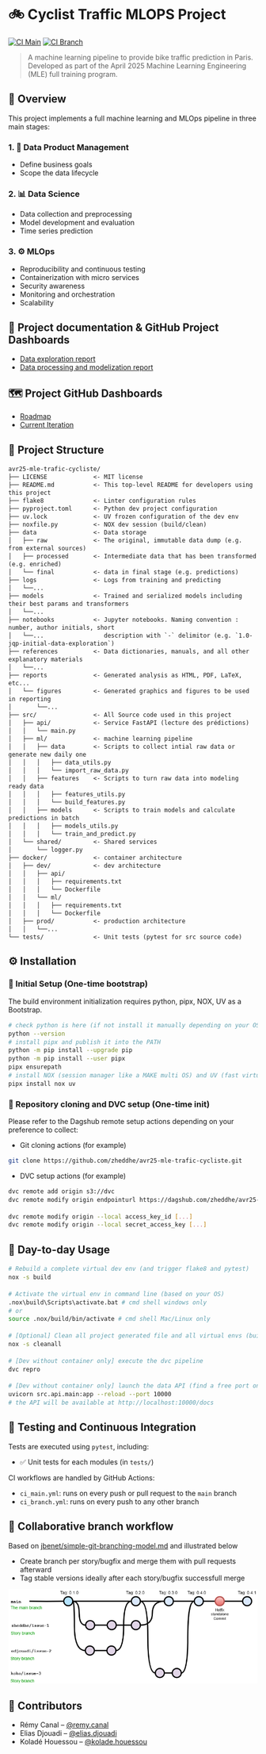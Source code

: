 # 🚲 Cyclist Traffic MLOPS Project

[![CI Main](https://github.com/zheddhe/avr25-mle-trafic-cycliste/actions/workflows/ci_main.yml/badge.svg)](https://github.com/zheddhe/avr25-mle-trafic-cycliste/actions)
[![CI Branch](https://github.com/zheddhe/avr25-mle-trafic-cycliste/actions/workflows/ci_branch.yml/badge.svg)](https://github.com/zheddhe/avr25-mle-trafic-cycliste/actions)

> A machine learning pipeline to provide bike traffic prediction in Paris.  
> Developed as part of the April 2025 Machine Learning Engineering (MLE) full training program.

## 🧭 Overview

This project implements a full machine learning and MLOps pipeline in three main stages:

### 1. 📐 Data Product Management

- Define business goals
- Scope the data lifecycle

### 2. 📊 Data Science

- Data collection and preprocessing
- Model development and evaluation
- Time series prediction

### 3. ⚙️ MLOps

- Reproducibility and continuous testing
- Containerization with micro services
- Security awareness
- Monitoring and orchestration
- Scalability

## 📖 Project documentation & GitHub Project Dashboards

- [Data exploration report](https://docs.google.com/spreadsheets/d/1tlDfN-8h9XTJAoKY0zAzmgrJqX90ZAeer48mFxZ_IQg/edit?usp=drive_link)
- [Data processing and modelization report](https://docs.google.com/document/d/1vpRAWaIRX5tjIalEjGLTIjNqwEh1z1kXRZjJA9cgeWo/edit?usp=drive_link)

## 🗺️ Project GitHub Dashboards

- [Roadmap](https://github.com/users/zheddhe/projects/6/views/2)
- [Current Iteration](https://github.com/users/zheddhe/projects/6/views/3)

## 🧱 Project Structure

``` text
avr25-mle-trafic-cycliste/
├── LICENSE             <- MIT license
├── README.md           <- This top-level README for developers using this project
├── flake8              <- Linter configuration rules
├── pyproject.toml      <- Python dev project configuration
├── uv.lock             <- UV frozen configuration of the dev env
├── noxfile.py          <- NOX dev session (build/clean)
├── data                <- Data storage
│   ├── raw             <- The original, immutable data dump (e.g. from external sources)
│   ├── processed       <- Intermediate data that has been transformed (e.g. enriched)
│   └── final           <- data in final stage (e.g. predictions)
├── logs                <- Logs from training and predicting
│   └──...
├── models              <- Trained and serialized models including their best params and transformers
│   └──...
├── notebooks           <- Jupyter notebooks. Naming convention : number, author initials, short
│   └──...                 description with `-` delimitor (e.g. `1.0-jqp-initial-data-exploration`)
├── references          <- Data dictionaries, manuals, and all other explanatory materials
│   └──...
├── reports             <- Generated analysis as HTML, PDF, LaTeX, etc...
│   └── figures         <- Generated graphics and figures to be used in reporting
│       └──...
├── src/                <- All Source code used in this project
│   ├── api/            <- Service FastAPI (lecture des prédictions)
│   │   └── main.py
│   ├── ml/             <- machine learning pipeline
│   │   ├── data        <- Scripts to collect intial raw data or generate new daily one
│   │   │   ├── data_utils.py
│   │   │   └── import_raw_data.py
│   │   ├── features    <- Scripts to turn raw data into modeling ready data
│   │   │   ├── features_utils.py
│   │   │   └── build_features.py
│   │   ├── models      <- Scripts to train models and calculate predictions in batch
│   │   │   ├── models_utils.py
│   │   │   └── train_and_predict.py
│   └── shared/         <- Shared services
│       └── logger.py
├── docker/             <- container architecture
│   ├── dev/            <- dev architecture
│   │   ├── api/
│   │   │   ├── requirements.txt
│   │   │   └── Dockerfile
│   │   └── ml/
│   │   │   ├── requirements.txt
│   │   │   └── Dockerfile
│   ├── prod/           <- production architecture
│   │   └──...       
└── tests/              <- Unit tests (pytest for src source code)
```

## ⚙️ Installation

### 🔧 Initial Setup (One-time bootstrap)

The build environment initialization requires python, pipx, NOX, UV as a Bootstrap.

```bash
# check python is here (if not install it manually depending on your OS)
python --version 
# install pipx and publish it into the PATH  
python -m pip install --upgrade pip
python -m pip install --user pipx
pipx ensurepath
# install NOX (session manager like a MAKE multi OS) and UV (fast virtual env back end)
pipx install nox uv
```

### 🔧 Repository cloning and DVC setup (One-time init)

Please refer to the Dagshub remote setup actions depending on your preference to collect:

- Git cloning actions (for example)

```bash
git clone https://github.com/zheddhe/avr25-mle-trafic-cycliste.git
```

- DVC setup actions (for example)

```bash
dvc remote add origin s3://dvc
dvc remote modify origin endpointurl https://dagshub.com/zheddhe/avr25-mle-trafic-cycliste.s3

dvc remote modify origin --local access_key_id [...]
dvc remote modify origin --local secret_access_key [...]
```

## 🚀 Day-to-day Usage

```bash
# Rebuild a complete virtual dev env (and trigger flake8 and pytest)
nox -s build

# Activate the virtual env in command line (based on your OS)
.nox\build\Scripts\activate.bat # cmd shell windows only
# or
source .nox/build/bin/activate # cmd shell Mac/Linux only

# [Optional] Clean all project generated file and all virtual envs (build included)
nox -s cleanall

# [Dev without container only] execute the dvc pipeline
dvc repro

# [Dev without container only] launch the data API (find a free port on your system)
uvicorn src.api.main:app --reload --port 10000
# the API will be available at http://localhost:10000/docs
```

## 🧪 Testing and Continuous Integration

Tests are executed using `pytest`, including:

- ✅ Unit tests for each modules (in `tests/`)  

CI workflows are handled by GitHub Actions:

- `ci_main.yml`: runs on every push or pull request to the `main` branch  
- `ci_branch.yml`: runs on every push to any other branch

## 👥 Collaborative branch workflow

Based on [jbenet/simple-git-branching-model.md](https://gist.github.com/jbenet/ee6c9ac48068889b0912) and illustrated below

- Create branch per story/bugfix and merge them with pull requests afterward
- Tag stable versions ideally after each story/bugfix successfull merge

![Collaborative branch workflow](references/collaborative_branch_workflow.drawio.png)

## 👥 Contributors

- Rémy Canal – [@remy.canal](mailto:remy.canal@live.fr)  
- Elias Djouadi – [@elias.djouadi](mailto:elias.djouadi@gmail.com)
- Koladé Houessou – [@kolade.houessou](mailto:koladehouessou@gmail.com)
